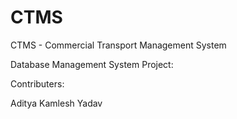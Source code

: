 # CTMS
CTMS - Commercial Transport Management System

Database Management System Project:

Contributers:

Aditya Kamlesh Yadav
